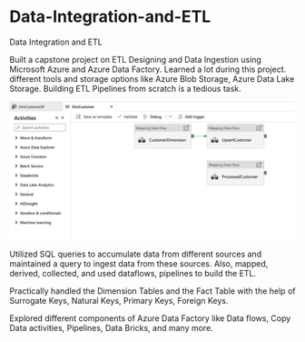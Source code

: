 # Data-Integration-and-ETL
Data Integration and ETL

Built a capstone project on ETL Designing and Data Ingestion using Microsoft Azure and Azure Data Factory. Learned a lot during this project. different tools and storage options like Azure Blob Storage, Azure Data Lake Storage. Building ETL Pipelines from scratch is a tedious task.

![Alt Text](https://github.com/adityakaushal/Data-Integration-and-ETL/blob/main/pic1.jpeg)

Utilized SQL queries to accumulate data from different sources and maintained a query to ingest data from these sources. 
Also, mapped, derived, collected, and used dataflows, pipelines to build the ETL.

Practically handled the Dimension Tables and the Fact Table with the help of Surrogate Keys, Natural Keys, Primary Keys, Foreign Keys.

Explored different components of Azure Data Factory like Data flows, Copy Data activities, Pipelines, Data Bricks, and many more.
